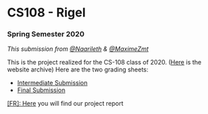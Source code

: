 # CS108 - Rigel
### Spring Semester 2020
*This submission from [@Naarileth](https://github.com/Naarileth) & [@MaximeZmt](https://github.com/MaximeZmt)*

This is the project realized for the CS-108 class of 2020. ([Here](https://cs108.epfl.ch/archive/20/) is the website archive)
Here are the two grading sheets:
 - [Intermediate Submission](https://github.com/MaximeZmt/CS-108-Rigel/blob/master/IntermediateGradingSheet.pdf)
 - [Final Submission](https://github.com/MaximeZmt/CS-108-Rigel/blob/master/FinalGradingSheet.pdf)

[[FR]: Here](https://github.com/MaximeZmt/CS-108-Rigel/blob/master/CS108_Projet_Rapport.pdf) you will find our project report
